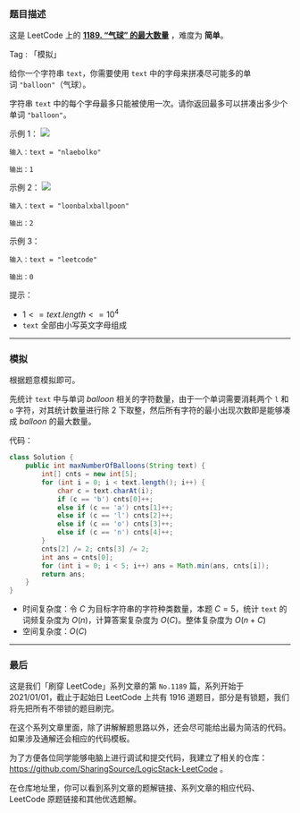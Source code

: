 ### 题目描述

这是 LeetCode 上的 **[1189. “气球” 的最大数量](https://leetcode-cn.com/problems/maximum-number-of-balloons/solution/gong-shui-san-xie-jian-dan-mo-ni-ti-by-a-9px4/)** ，难度为 **简单**。

Tag : 「模拟」



给你一个字符串 `text`，你需要使用 `text` 中的字母来拼凑尽可能多的单词 `"balloon"`（气球）。

字符串 `text` 中的每个字母最多只能被使用一次。请你返回最多可以拼凑出多少个单词 `"balloon"`。

示例 1：
![](https://assets.leetcode-cn.com/aliyun-lc-upload/uploads/2019/09/14/1536_ex1_upd.jpeg)
```
输入：text = "nlaebolko"

输出：1
```
示例 2：
![](https://assets.leetcode-cn.com/aliyun-lc-upload/uploads/2019/09/14/1536_ex2_upd.jpeg)
```
输入：text = "loonbalxballpoon"

输出：2
```
示例 3：
```
输入：text = "leetcode"

输出：0
```

提示：
* $1 <= text.length <= 10^4$
* `text` 全部由小写英文字母组成

---

### 模拟

根据题意模拟即可。

先统计 `text` 中与单词 $balloon$ 相关的字符数量，由于一个单词需要消耗两个 `l` 和 `o` 字符，对其统计数量进行除 $2$ 下取整，然后所有字符的最小出现次数即是能够凑成 $balloon$ 的最大数量。

代码：
```Java
class Solution {
    public int maxNumberOfBalloons(String text) {
        int[] cnts = new int[5];
        for (int i = 0; i < text.length(); i++) {
            char c = text.charAt(i);
            if (c == 'b') cnts[0]++;
            else if (c == 'a') cnts[1]++;
            else if (c == 'l') cnts[2]++;
            else if (c == 'o') cnts[3]++;
            else if (c == 'n') cnts[4]++;
        }
        cnts[2] /= 2; cnts[3] /= 2;
        int ans = cnts[0];
        for (int i = 0; i < 5; i++) ans = Math.min(ans, cnts[i]);
        return ans;
    }
}
```
* 时间复杂度：令 $C$ 为目标字符串的字符种类数量，本题 $C = 5$，统计 `text` 的词频复杂度为 $O(n)$，计算答案复杂度为 $O(C)$。整体复杂度为 $O(n + C)$
* 空间复杂度：$O(C)$

---

### 最后

这是我们「刷穿 LeetCode」系列文章的第 `No.1189` 篇，系列开始于 2021/01/01，截止于起始日 LeetCode 上共有 1916 道题目，部分是有锁题，我们将先把所有不带锁的题目刷完。

在这个系列文章里面，除了讲解解题思路以外，还会尽可能给出最为简洁的代码。如果涉及通解还会相应的代码模板。

为了方便各位同学能够电脑上进行调试和提交代码，我建立了相关的仓库：https://github.com/SharingSource/LogicStack-LeetCode 。

在仓库地址里，你可以看到系列文章的题解链接、系列文章的相应代码、LeetCode 原题链接和其他优选题解。

